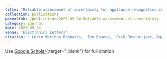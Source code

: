 ```yaml
---
title: "Reliable assessment of uncertainty for appliance recognition in NILM using conformal prediction"
collection: publications
permalink: /publication/2023-09-24-Reliable-assessment-of-uncertainty-for-appliance-recognition-in-NILM-using-conformal-prediction
category: journal
date: 2023-09-24
venue: 'Electronics Letters'
citation: ' Lorin Werthen-Brabants,  Tom Dhaene,  Dirk Deschrijver, &quot;Reliable assessment of uncertainty for appliance recognition in NILM using conformal prediction.&quot; Electronics Letters, 2023.'
---
```

Use [Google Scholar](https://scholar.google.com/scholar?q=Reliable+assessment+of+uncertainty+for+appliance+recognition+in+NILM+using+conformal+prediction){:target="_blank"} for full citation
